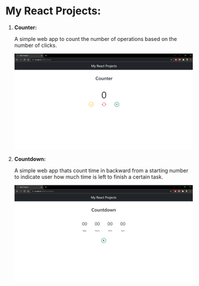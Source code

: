 # My React Projects:

1. __Counter:__
   
    A simple web app to count the number of operations based on the number of clicks.

    ![counter](https://github.com/bibashmgr/my-projects/blob/master/public/assets/counter.png)

2. __Countdown:__

    A simple web app thats count time in backward from a starting number to indicate user how much time is left to finish a certain task.

    ![countdown](https://github.com/bibashmgr/my-projects/blob/master/public/assets/countdown.png)